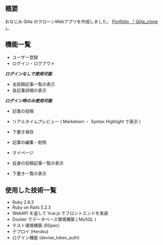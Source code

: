 ## 概要
おなじみ Qiita のクローンWebアプリを作成しました。
[Portfolio 『 Qiita_clone 』](https://secret-dusk-44125.herokuapp.com/)

## 機能一覧

- ユーザー登録
- ログイン・ログアウト

***ログインなしで使用可能***

- 全投稿記事一覧の表示
- 各記事詳細の表示

***ログイン時のみ使用可能***

- 記事の投稿
 - リアルタイムプレビュー ( Markdown ・ Syntax Highlight で表示 )
 - 下書き保存

- 記事の編集・削除

- マイページ
 - 自身の投稿記事一覧の表示
 - 下書き一覧の表示

## 使用した技術一覧
- Ruby 2.6.3
- Ruby on Rails 5.2.3
- WebAPI を返して Vue.js でフロントエンドを実装
- Docker でデータベース環境構築 ( MySQL )
- テスト環境構築 (RSpec)
- デプロイ (Heroku)
- ログイン機能 (devise_token_auth)
